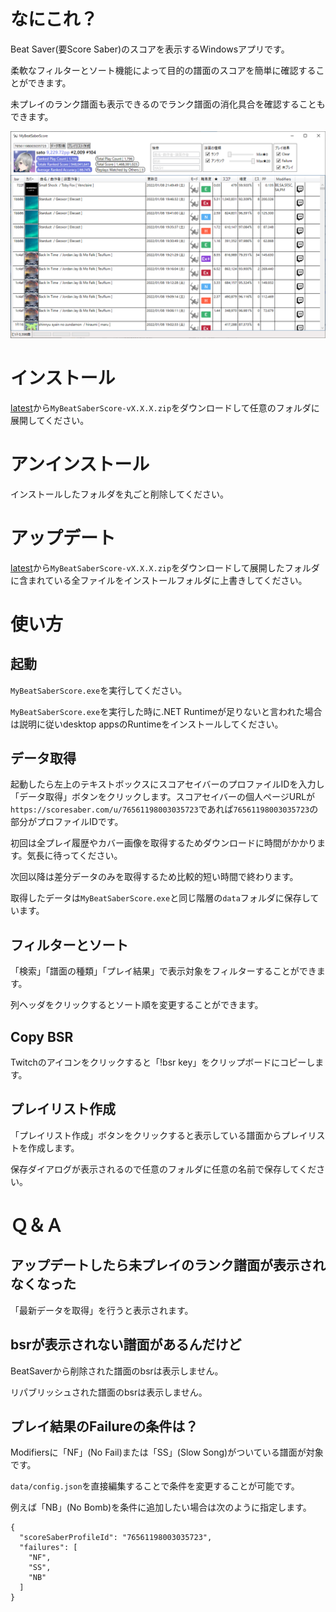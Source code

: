 # なにこれ？

Beat Saver(要Score Saber)のスコアを表示するWindowsアプリです。

柔軟なフィルターとソート機能によって目的の譜面のスコアを簡単に確認することができます。

未プレイのランク譜面も表示できるのでランク譜面の消化具合を確認することもできます。

<img src="window_sample.png" alt="attach:window_sample" title="attach:window_sample">

# インストール

[latest](https://github.com/tkns3/MyBeatSaberScore/releases/latest)から`MyBeatSaberScore-vX.X.X.zip`をダウンロードして任意のフォルダに展開してください。

# アンインストール

インストールしたフォルダを丸ごと削除してください。

# アップデート

[latest](https://github.com/tkns3/MyBeatSaberScore/releases/latest)から`MyBeatSaberScore-vX.X.X.zip`をダウンロードして展開したフォルダに含まれている全ファイルをインストールフォルダに上書きしてください。

# 使い方

## 起動

`MyBeatSaberScore.exe`を実行してください。

`MyBeatSaberScore.exe`を実行した時に.NET Runtimeが足りないと言われた場合は説明に従いdesktop appsのRuntimeをインストールしてください。

## データ取得

起動したら左上のテキストボックスにスコアセイバーのプロファイルIDを入力し「データ取得」ボタンをクリックします。スコアセイバーの個人ページURLが`https://scoresaber.com/u/76561198003035723`であれば`76561198003035723`の部分がプロファイルIDです。

初回は全プレイ履歴やカバー画像を取得するためダウンロードに時間がかかります。気長に待ってください。

次回以降は差分データのみを取得するため比較的短い時間で終わります。

取得したデータは`MyBeatSaberScore.exe`と同じ階層の`data`フォルダに保存しています。

## フィルターとソート

「検索」「譜面の種類」「プレイ結果」で表示対象をフィルターすることができます。

列ヘッダをクリックするとソート順を変更することができます。

## Copy BSR

Twitchのアイコンをクリックすると「!bsr key」をクリップボードにコピーします。

## プレイリスト作成

「プレイリスト作成」ボタンをクリックすると表示している譜面からプレイリストを作成します。

保存ダイアログが表示されるので任意のフォルダに任意の名前で保存してください。

# Ｑ＆Ａ

## アップデートしたら未プレイのランク譜面が表示されなくなった

「最新データを取得」を行うと表示されます。

## bsrが表示されない譜面があるんだけど

BeatSaverから削除された譜面のbsrは表示しません。

リパブリッシュされた譜面のbsrは表示しません。

## プレイ結果のFailureの条件は？

Modifiersに「NF」(No Fail)または「SS」(Slow Song)がついている譜面が対象です。

`data/config.json`を直接編集することで条件を変更することが可能です。

例えば「NB」(No Bomb)を条件に追加したい場合は次のように指定します。


    {
      "scoreSaberProfileId": "76561198003035723",
      "failures": [
        "NF",
        "SS",
        "NB"
      ]
    }

